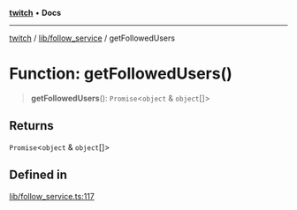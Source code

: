 [**twitch**](../../../README.md) • **Docs**

***

[twitch](../../../modules.md) / [lib/follow\_service](../README.md) / getFollowedUsers

# Function: getFollowedUsers()

> **getFollowedUsers**(): `Promise`\<`object` & `object`[]\>

## Returns

`Promise`\<`object` & `object`[]\>

## Defined in

[lib/follow\_service.ts:117](https://github.com/Mohaamedl/Twitch_clone/blob/9ae8fe0301b5527403a032a29bdae292528b52a8/lib/follow_service.ts#L117)
